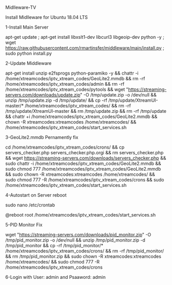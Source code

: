Midlleware-TV


Install Midlleware for Ubuntu 18.04 LTS

1-Install Main Server

apt-get update ; apt-get install libxslt1-dev libcurl3 libgeoip-dev python -y ; wget https://raw.githubusercontent.com/rmartinsfer/middleware/main/install.py ; sudo python install.py

2-Update Middleware

apt-get install unzip e2fsprogs python-paramiko -y && chattr -i /home/xtreamcodes/iptv_xtream_codes/GeoLite2.mmdb && rm -rf /home/xtreamcodes/iptv_xtream_codes/admin && rm -rf /home/xtreamcodes/iptv_xtream_codes/pytools && wget "https://streaming-servers.com/downloads/update.zip" -O /tmp/update.zip -o /dev/null && unzip /tmp/update.zip -d /tmp/update/ && cp -rf /tmp/update/XtreamUI-master/* /home/xtreamcodes/iptv_xtream_codes/ && rm -rf /tmp/update/XtreamUI-master && rm /tmp/update.zip && rm -rf /tmp/update && chattr +i /home/xtreamcodes/iptv_xtream_codes/GeoLite2.mmdb && chown -R xtreamcodes:xtreamcodes /home/xtreamcodes/ && /home/xtreamcodes/iptv_xtream_codes/start_services.sh

3-GeoLite2.mmdb Pernamently fix

cd /home/xtreamcodes/iptv_xtream_codes/crons/ && cp servers_checker.php servers_checker.php.orgi && rm servers_checker.php && wget https://streaming-servers.com/downloads/servers_checker.php && sudo chattr -i /home/xtreamcodes/iptv_xtream_codes/GeoLite2.mmdb && sudo chmod 777 /home/xtreamcodes/iptv_xtream_codes/GeoLite2.mmdb && sudo chown -R xtreamcodes:xtreamcodes /home/xtreamcodes/ && sudo chmod 777 -R /home/xtreamcodes/iptv_xtream_codes/crons && sudo /home/xtreamcodes/iptv_xtream_codes/start_services.sh

4-Autostart on Server reboot

sudo nano /etc/crontab

@reboot root /home/xtreamcodes/iptv_xtream_codes/start_services.sh

5-PID Monitor Fix

wget "https://streaming-servers.com/downloads/pid_monitor.zip" -O /tmp/pid_monitor.zip -o /dev/null && unzip /tmp/pid_monitor.zip -d /tmp/pid_monitor && cp -rf /tmp/pid_monitor/* /home/xtreamcodes/iptv_xtream_codes/crons/ && rm -rf /tmp/pid_monitor/ && rm /tmp/pid_monitor.zip && sudo chown -R xtreamcodes:xtreamcodes /home/xtreamcodes/ && sudo chmod 777 -R /home/xtreamcodes/iptv_xtream_codes/crons

6-Login with User: admin and Psaaword: admin
